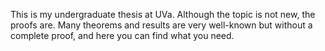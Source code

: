This is my undergraduate thesis at UVa. Although the topic is not new, the proofs are. Many theorems and results are very well-known but without a complete proof, and here you can find what you need.
